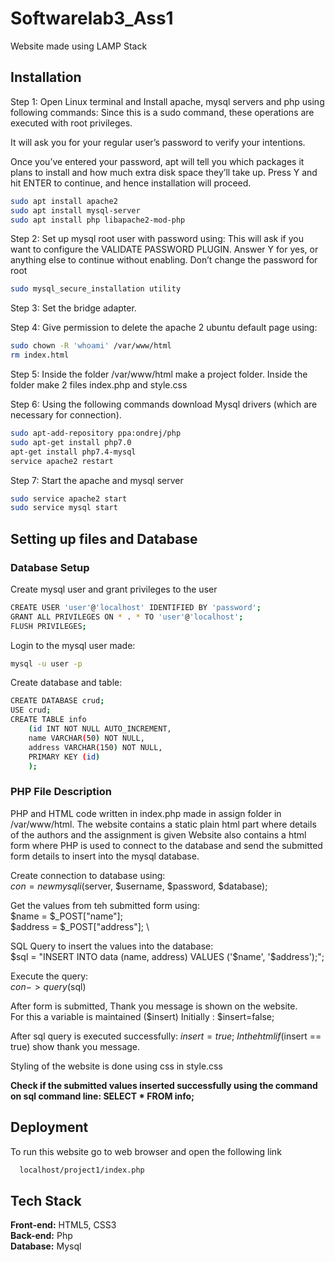 # Softwarelab3_Ass1
[//]: <> (Question 1)

Website made using LAMP Stack

## Installation
Step 1: Open Linux terminal and Install 
apache, mysql servers and php using following commands:
Since this is a sudo command, these operations are executed with root privileges.

It will ask you for your regular user’s password to verify your intentions.

Once you’ve entered your password, apt will tell you which packages it plans to install and
how much extra disk space they’ll take up. Press Y and hit ENTER to continue, and hence installation will proceed.


```bash
sudo apt install apache2
sudo apt install mysql-server
sudo apt install php libapache2-mod-php

```
Step 2: Set up mysql root user with password using:
This will ask if you want to configure the VALIDATE PASSWORD PLUGIN.
Answer Y for yes, or anything else to continue without enabling.
Don’t change the password for root
```bash
sudo mysql_secure_installation utility 
```
Step 3: Set the bridge adapter. 

Step 4: Give permission to delete the apache 2 ubuntu default 
page using:
```bash
sudo chown -R 'whoami' /var/www/html
rm index.html 
```
Step 5: Inside the folder /var/www/html make a project folder. 
Inside the folder make 2 files index.php and style.css

Step 6: Using the following commands download Mysql drivers 
(which are necessary for connection).
```bash
sudo apt-add-repository ppa:ondrej/php
sudo apt-get install php7.0
apt-get install php7.4-mysql
service apache2 restart
```
Step 7: Start the apache and mysql server
```bash
sudo service apache2 start 
sudo service mysql start
```

## Setting up files and Database
### Database Setup
Create mysql user and grant privileges to the user
```bash
CREATE USER 'user'@'localhost' IDENTIFIED BY 'password';
GRANT ALL PRIVILEGES ON * . * TO 'user'@'localhost';
FLUSH PRIVILEGES; 
```
Login to the mysql user made:
```bash
mysql -u user -p 
```
Create database and table:
```bash
CREATE DATABASE crud;
USE crud;
CREATE TABLE info 
    (id INT NOT NULL AUTO_INCREMENT, 
    name VARCHAR(50) NOT NULL, 
    address VARCHAR(150) NOT NULL, 
    PRIMARY KEY (id)
    );
```
### PHP File Description
PHP and HTML code written in index.php made in assign folder in /var/www/html. 
The website contains a static plain html part where details of the authors and the assignment is given
Website also contains a html form where PHP is used to connect to the database and send the submitted form details to insert into the mysql database.

Create connection to database using: \
$con = new mysqli($server, $username, $password, $database);

Get the values from teh submitted form using: \
$name = $_POST["name"]; \
$address = $_POST["address"]; \

SQL Query to insert the values into the database: \
$sql = "INSERT INTO data (name, address) VALUES ('$name', '$address');";

Execute the query: \
$con->query($sql)

After form is submitted, Thank you message is shown on the website. \
For this a variable is maintained ($insert)
Initially : $insert=false;

After sql query is executed successfully:
$insert=true;\
In the html if($insert == true) show thank you message.



Styling of the website is done using css in style.css

**Check if the submitted values inserted successfully using the command on sql command line:
SELECT * FROM info;**
  
## Deployment
To run this website go to web browser and open the following link
```bash
  localhost/project1/index.php
```
## Tech Stack
**Front-end:** HTML5, CSS3 \
**Back-end:** Php \
**Database:** Mysql
  
